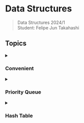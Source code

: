 
# Data Structures

>Data Structures 2024/1 <br>
>Student: Felipe Jun Takahashi

## Topics

<details>
    <summary> <h3> Convenient </h3> </summary>
    <blockquote> Convenient .c or .cpp files if you want to execute the code; non-educational purposes.</blockquote>
    <p><a href="https://github.com/FelipeTakahashi/libfacom/blob/main/convenient/heap.cpp">Priority Queue</a></p>
    <p><a href="https://github.com/FelipeTakahashi/libfacom/blob/main/convenient/hash.c">Hash Table</a></p>
</details>

<details>
    <summary> <h3> Priority Queue </h3> </summary>
    <p><a href="https://github.com/FelipeTakahashi/libfacom/blob/main/libfacom/include/heap.h">Include</a></a>
    <p><a href="https://github.com/FelipeTakahashi/libfacom/blob/main/libfacom/src/heap.cpp">Code</a></p>
    <p><a href="https://github.com/FelipeTakahashi/libfacom/blob/main/libfacom/test/test_heap.cpp">Tests</a></p>
</details>

<details>
    <summary> <h3> Hash Table </h3> </summary>
    <p><a href="https://github.com/FelipeTakahashi/libfacom/blob/main/libfacom/include/hash.h">Include</a></p>
    <p><a href="https://github.com/FelipeTakahashi/libfacom/blob/main/libfacom/src/hash.c">Code</a></p>
    <p><a href="https://github.com/FelipeTakahashi/libfacom/blob/main/libfacom/test/test_hash.c">Tests</a></p>
</details>